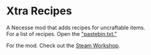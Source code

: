 # Xtra Recipes
A Necesse mod that adds recipes for uncraftable items.<br>
For a list of recipes. Open the ["pastebin.txt."](pastebin.txt)

For the mod. Check out the [Steam Workshop](https://steamcommunity.com/sharedfiles/filedetails/?id=2992930299).